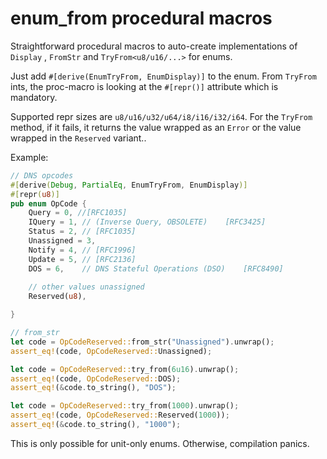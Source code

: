 # enum_from procedural macros
Straightforward procedural macros to auto-create implementations of ```Display``` , ```FromStr``` and ```TryFrom<u8/u16/...>``` for enums.

Just add ```#[derive(EnumTryFrom, EnumDisplay)]``` to the enum. From ```TryFrom``` ints, the proc-macro is looking at the ```#[repr()]``` attribute which is mandatory.

Supported repr sizes are ```u8/u16/u32/u64/i8/i16/i32/i64```. For the ```TryFrom``` method, if it fails, it returns the value wrapped as an ```Error``` or the value wrapped in the ```Reserved``` variant..

Example:

```rust
// DNS opcodes
#[derive(Debug, PartialEq, EnumTryFrom, EnumDisplay)]
#[repr(u8)]
pub enum OpCode {
    Query = 0, //[RFC1035]
    IQuery = 1, // (Inverse Query, OBSOLETE)	[RFC3425]
    Status = 2, // [RFC1035]
    Unassigned = 3,
    Notify = 4, // [RFC1996]
    Update = 5, // [RFC2136]
    DOS = 6,    // DNS Stateful Operations (DSO)	[RFC8490]
    
    // other values unassigned
    Reserved(u8),

}

// from_str
let code = OpCodeReserved::from_str("Unassigned").unwrap();
assert_eq!(code, OpCodeReserved::Unassigned);

let code = OpCodeReserved::try_from(6u16).unwrap();
assert_eq!(code, OpCodeReserved::DOS);
assert_eq!(&code.to_string(), "DOS");

let code = OpCodeReserved::try_from(1000).unwrap();
assert_eq!(code, OpCodeReserved::Reserved(1000));
assert_eq!(&code.to_string(), "1000");   
```

This is only possible for unit-only enums. Otherwise, compilation panics. 

